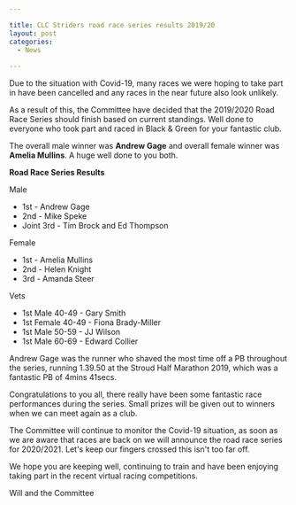 ```yaml
---

title: CLC Striders road race series results 2019/20
layout: post
categories:
  - News
  
---
```


Due to the situation with Covid-19, many races we were hoping to take part in have been cancelled and any races in the near future also look unlikely.

As a result of this, the Committee have decided that the 2019/2020 Road Race Series should finish based on current standings. Well done to everyone who took part and raced in Black & Green for your fantastic club.

The overall male winner was **Andrew Gage** and overall female winner was **Amelia Mullins**. A huge well done to you both. 

**Road Race Series Results**

Male
* 1st - Andrew Gage
* 2nd - Mike Speke
* Joint 3rd - Tim Brock and Ed Thompson

Female
* 1st - Amelia Mullins
* 2nd - Helen Knight
* 3rd - Amanda Steer

Vets
* 1st Male 40-49 - Gary Smith
* 1st Female 40-49 - Fiona Brady-Miller
* 1st Male 50-59 - JJ Wilson
* 1st Male 60-69 - Edward Collier

Andrew Gage was the runner who shaved the most time off a PB throughout the series, running 1.39.50 at the Stroud Half Marathon 2019, which was a fantastic PB of 4mins 41secs. 

Congratulations to you all, there really have been some fantastic race performances during the series. Small prizes will be given out to winners when we can meet again as a club.

The Committee will continue to monitor the Covid-19 situation, as soon as we are aware that races are back on we will announce the road race series for 2020/2021. Let's keep our fingers crossed this isn't too far off.

We hope you are keeping well, continuing to train and have been enjoying taking part in the recent virtual racing competitions.

Will and the Committee
